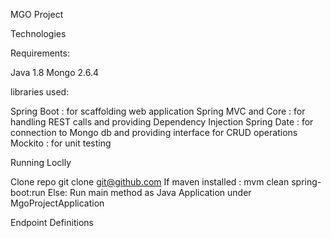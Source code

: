 MGO Project 

Technologies

Requirements:

Java 1.8
Mongo 2.6.4


libraries used:

Spring Boot : for scaffolding web application 
Spring MVC and Core :  for handling REST calls and providing Dependency Injection 
Spring Date : for connection to Mongo db and providing interface for CRUD operations
Mockito : for unit testing

Running Loclly 

Clone repo git clone git@github.com
If maven installed : mvm clean spring-boot:run
Else: Run main method as Java Application under MgoProjectApplication

Endpoint Definitions